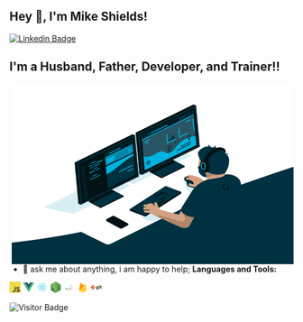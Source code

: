 ## Hey 👋, I'm Mike Shields!

[![Linkedin Badge](https://img.shields.io/badge/-mikeshieldsdev-blue?style=flat&logo=Linkedin&logoColor=white&link=https://www.linkedin.com/in/mikeshieldsdev/)](https://www.linkedin.com/in/mikeshieldsdev/)
## I'm a Husband, Father, Developer, and Trainer!!



  <img align="right" alt="GIF" src="https://github.com/CodingShields/codingshields/blob/main/code.gif?raw=true" width="500" height="320" />
  
- 💬 ask me about anything, i am happy to help;
**Languages and Tools:**  

<code><img height="20" src="https://raw.githubusercontent.com/github/explore/80688e429a7d4ef2fca1e82350fe8e3517d3494d/topics/javascript/javascript.png"></code>
<code><img height="20" src="https://raw.githubusercontent.com/github/explore/80688e429a7d4ef2fca1e82350fe8e3517d3494d/topics/vue/vue.png"></code>
<code><img height="20" src="https://raw.githubusercontent.com/github/explore/80688e429a7d4ef2fca1e82350fe8e3517d3494d/topics/react/react.png"></code>
<code><img height="20" src="https://raw.githubusercontent.com/github/explore/80688e429a7d4ef2fca1e82350fe8e3517d3494d/topics/nodejs/nodejs.png"></code>
<code><img height="20" src="https://raw.githubusercontent.com/github/explore/80688e429a7d4ef2fca1e82350fe8e3517d3494d/topics/mysql/mysql.png"></code>
<code><img height="20" src="https://raw.githubusercontent.com/github/explore/80688e429a7d4ef2fca1e82350fe8e3517d3494d/topics/firebase/firebase.png"></code>
<code><img height="20" src="https://raw.githubusercontent.com/github/explore/80688e429a7d4ef2fca1e82350fe8e3517d3494d/topics/git/git.png"></code>

![Visitor Badge](https://visitor-badge.laobi.icu/badge?page_id=CodingShields.codingshields)
